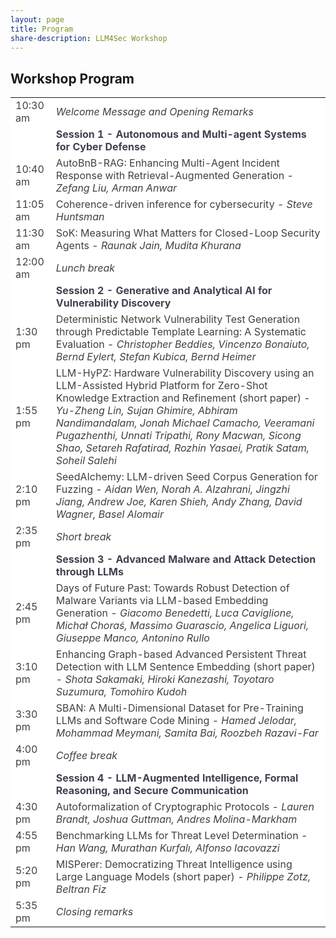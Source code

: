 ```yaml
---
layout: page
title: Program
share-description: LLM4Sec Workshop
---
```


## Workshop Program

<table>
  <tbody>
    <tr style="background-color:#FFFFFF; color:#404040">
      <td>10:30 am</td>
      <td><i>Welcome Message and Opening Remarks</i></td>
    </tr>
    <tr style="background-color:#FFFFFF; color:#404050">
      <td></td>
      <td><b>Session 1 - Autonomous and Multi-agent Systems for Cyber Defense</b></td>
    </tr>
    <tr style="background-color:#FFFFFF; color:#404040">
      <td>10:40 am</td>
      <td>AutoBnB-RAG: Enhancing Multi-Agent Incident Response with Retrieval-Augmented Generation - <i>Zefang Liu, Arman Anwar</i></td>
    </tr>
    <tr style="background-color:#FFFFFF; color:#404040">
      <td>11:05 am</td>
      <td>Coherence-driven inference for cybersecurity - <i>Steve Huntsman</i></td>
    </tr>
    <tr style="background-color:#FFFFFF; color:#404040">
      <td>11:30 am</td>
      <td>SoK: Measuring What Matters for Closed-Loop Security Agents - <i>Raunak Jain, Mudita Khurana</i></td>
    </tr>
    <tr style="background-color:#FFFFFF; color:#404040">
      <td>12:00 am</td>
      <td><i>Lunch break</i></td>
    </tr>
    <tr style="background-color:#FFFFFF; color:#404050">
      <td></td>
      <td><b>Session 2 - Generative and Analytical AI for Vulnerability Discovery</b></td>
    </tr>
    <tr style="background-color:#FFFFFF; color:#404040">
      <td>1:30 pm</td>
      <td>Deterministic Network Vulnerability Test Generation through Predictable Template Learning: A Systematic Evaluation - <i>Christopher Beddies, Vincenzo Bonaiuto, Bernd Eylert, Stefan Kubica, Bernd Heimer</i></td>
    </tr>
    <tr style="background-color:#FFFFFF; color:#404040">
      <td>1:55 pm</td>
      <td>LLM-HyPZ: Hardware Vulnerability Discovery using an LLM-Assisted Hybrid Platform for Zero-Shot Knowledge Extraction and Refinement (short paper) - <i>Yu-Zheng Lin, Sujan Ghimire, Abhiram Nandimandalam, Jonah Michael Camacho, Veeramani Pugazhenthi, Unnati Tripathi, Rony Macwan, Sicong Shao, Setareh Rafatirad, Rozhin Yasaei, Pratik Satam, Soheil Salehi</i></td>
    </tr>
    <tr style="background-color:#FFFFFF; color:#404040">
      <td>2:10 pm</td>
      <td>SeedAIchemy: LLM-driven Seed Corpus Generation for Fuzzing - <i>Aidan Wen, Norah A. Alzahrani, Jingzhi Jiang, Andrew Joe, Karen Shieh, Andy Zhang, David Wagner, Basel Alomair</i></td>
    </tr>
    <tr style="background-color:#FFFFFF; color:#404040">
      <td>2:35 pm</td>
      <td><i>Short break</i></td>
    </tr>
    <tr style="background-color:#FFFFFF; color:#404050">
      <td></td>
      <td><b>Session 3 - Advanced Malware and Attack Detection through LLMs</b></td>
    </tr>
    <tr style="background-color:#FFFFFF; color:#404040">
      <td>2:45 pm</td>
      <td>Days of Future Past: Towards Robust Detection of Malware Variants via LLM-based Embedding Generation - <i>Giacomo Benedetti, Luca Caviglione, Michał Choraś, Massimo Guarascio, Angelica Liguori, Giuseppe Manco, Antonino Rullo</i></td>
    </tr>
    <tr style="background-color:#FFFFFF; color:#404040">
      <td>3:10 pm</td>
      <td>Enhancing Graph-based Advanced Persistent Threat Detection with LLM Sentence Embedding (short paper) - <i>Shota Sakamaki, Hiroki Kanezashi, Toyotaro Suzumura, Tomohiro Kudoh</i></td>
    </tr>
    <tr style="background-color:#FFFFFF; color:#404040">
      <td>3:30 pm</td>
      <td>SBAN: A Multi-Dimensional Dataset for Pre-Training LLMs and Software Code Mining - <i>Hamed Jelodar, Mohammad Meymani, Samita Bai, Roozbeh Razavi-Far</i></i></td>
    </tr>
    <tr style="background-color:#FFFFFF; color:#404040">
      <td>4:00 pm</td>
      <td><i>Coffee break</i></td>
    </tr>
    <tr style="background-color:#FFFFFF; color:#404050">
      <td></td>
      <td><b>Session 4 - LLM-Augmented Intelligence, Formal Reasoning, and Secure Communication</b></td>
    </tr>
    <tr style="background-color:#FFFFFF; color:#404040">
      <td>4:30 pm</td>
      <td>Autoformalization of Cryptographic Protocols - <i>Lauren Brandt, Joshua Guttman, Andres Molina-Markham</i></td>
    </tr>
    <tr style="background-color:#FFFFFF; color:#404040">
      <td>4:55 pm</td>
      <td>Benchmarking LLMs for Threat Level Determination - <i>Han Wang, Murathan Kurfalı, Alfonso Iacovazzi</i></td>
    </tr>
    <tr style="background-color:#FFFFFF; color:#404040">
      <td>5:20 pm</td>
      <td>MISPerer: Democratizing Threat Intelligence using Large Language Models (short paper) - <i>Philippe Zotz, Beltran Fiz</i></td>
    </tr>
    <tr style="background-color:#FFFFFF; color:#404040">
      <td>5:35 pm</td>
      <td><i>Closing remarks</i></td>
    </tr>
  </tbody>
</table>

